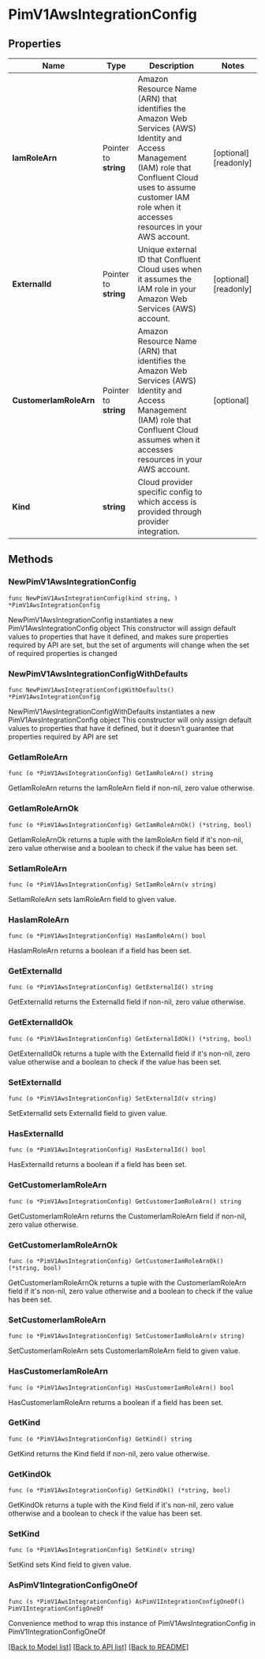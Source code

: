 # PimV1AwsIntegrationConfig

## Properties

Name | Type | Description | Notes
------------ | ------------- | ------------- | -------------
**IamRoleArn** | Pointer to **string** | Amazon Resource Name (ARN) that identifies the Amazon Web Services (AWS) Identity and Access Management (IAM) role that Confluent Cloud uses to assume customer IAM role when it accesses resources in your AWS account.  | [optional] [readonly] 
**ExternalId** | Pointer to **string** | Unique external ID that Confluent Cloud uses when it assumes the IAM role in your Amazon Web Services (AWS) account.  | [optional] [readonly] 
**CustomerIamRoleArn** | Pointer to **string** | Amazon Resource Name (ARN) that identifies the Amazon Web Services (AWS) Identity and Access Management (IAM) role that Confluent Cloud assumes when it accesses resources in your AWS account.  | [optional] 
**Kind** | **string** | Cloud provider specific config to which access is provided through provider integration. | 

## Methods

### NewPimV1AwsIntegrationConfig

`func NewPimV1AwsIntegrationConfig(kind string, ) *PimV1AwsIntegrationConfig`

NewPimV1AwsIntegrationConfig instantiates a new PimV1AwsIntegrationConfig object
This constructor will assign default values to properties that have it defined,
and makes sure properties required by API are set, but the set of arguments
will change when the set of required properties is changed

### NewPimV1AwsIntegrationConfigWithDefaults

`func NewPimV1AwsIntegrationConfigWithDefaults() *PimV1AwsIntegrationConfig`

NewPimV1AwsIntegrationConfigWithDefaults instantiates a new PimV1AwsIntegrationConfig object
This constructor will only assign default values to properties that have it defined,
but it doesn't guarantee that properties required by API are set

### GetIamRoleArn

`func (o *PimV1AwsIntegrationConfig) GetIamRoleArn() string`

GetIamRoleArn returns the IamRoleArn field if non-nil, zero value otherwise.

### GetIamRoleArnOk

`func (o *PimV1AwsIntegrationConfig) GetIamRoleArnOk() (*string, bool)`

GetIamRoleArnOk returns a tuple with the IamRoleArn field if it's non-nil, zero value otherwise
and a boolean to check if the value has been set.

### SetIamRoleArn

`func (o *PimV1AwsIntegrationConfig) SetIamRoleArn(v string)`

SetIamRoleArn sets IamRoleArn field to given value.

### HasIamRoleArn

`func (o *PimV1AwsIntegrationConfig) HasIamRoleArn() bool`

HasIamRoleArn returns a boolean if a field has been set.

### GetExternalId

`func (o *PimV1AwsIntegrationConfig) GetExternalId() string`

GetExternalId returns the ExternalId field if non-nil, zero value otherwise.

### GetExternalIdOk

`func (o *PimV1AwsIntegrationConfig) GetExternalIdOk() (*string, bool)`

GetExternalIdOk returns a tuple with the ExternalId field if it's non-nil, zero value otherwise
and a boolean to check if the value has been set.

### SetExternalId

`func (o *PimV1AwsIntegrationConfig) SetExternalId(v string)`

SetExternalId sets ExternalId field to given value.

### HasExternalId

`func (o *PimV1AwsIntegrationConfig) HasExternalId() bool`

HasExternalId returns a boolean if a field has been set.

### GetCustomerIamRoleArn

`func (o *PimV1AwsIntegrationConfig) GetCustomerIamRoleArn() string`

GetCustomerIamRoleArn returns the CustomerIamRoleArn field if non-nil, zero value otherwise.

### GetCustomerIamRoleArnOk

`func (o *PimV1AwsIntegrationConfig) GetCustomerIamRoleArnOk() (*string, bool)`

GetCustomerIamRoleArnOk returns a tuple with the CustomerIamRoleArn field if it's non-nil, zero value otherwise
and a boolean to check if the value has been set.

### SetCustomerIamRoleArn

`func (o *PimV1AwsIntegrationConfig) SetCustomerIamRoleArn(v string)`

SetCustomerIamRoleArn sets CustomerIamRoleArn field to given value.

### HasCustomerIamRoleArn

`func (o *PimV1AwsIntegrationConfig) HasCustomerIamRoleArn() bool`

HasCustomerIamRoleArn returns a boolean if a field has been set.

### GetKind

`func (o *PimV1AwsIntegrationConfig) GetKind() string`

GetKind returns the Kind field if non-nil, zero value otherwise.

### GetKindOk

`func (o *PimV1AwsIntegrationConfig) GetKindOk() (*string, bool)`

GetKindOk returns a tuple with the Kind field if it's non-nil, zero value otherwise
and a boolean to check if the value has been set.

### SetKind

`func (o *PimV1AwsIntegrationConfig) SetKind(v string)`

SetKind sets Kind field to given value.



### AsPimV1IntegrationConfigOneOf

`func (s *PimV1AwsIntegrationConfig) AsPimV1IntegrationConfigOneOf() PimV1IntegrationConfigOneOf`

Convenience method to wrap this instance of PimV1AwsIntegrationConfig in PimV1IntegrationConfigOneOf

[[Back to Model list]](../README.md#documentation-for-models) [[Back to API list]](../README.md#documentation-for-api-endpoints) [[Back to README]](../README.md)


